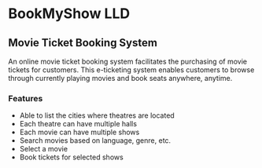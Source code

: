 # BookMyShow LLD

## Movie Ticket Booking System

An online movie ticket booking system facilitates the purchasing of movie tickets for customers. This e-ticketing system enables customers to browse through currently playing movies and book seats anywhere, anytime.

### Features

- Able to list the cities where theatres are located
- Each theatre can have multiple halls
- Each movie can have multiple shows
- Search movies based on language, genre, etc.
- Select a movie
- Book tickets for selected shows